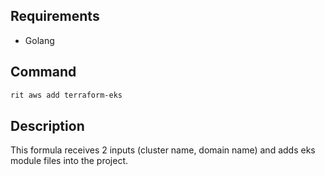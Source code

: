 ## Requirements

- Golang

## Command

```bash
rit aws add terraform-eks
```

## Description

This formula receives 2 inputs (cluster name, domain name)
and adds eks module files into the project.
